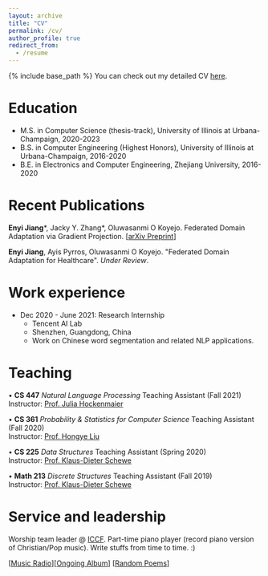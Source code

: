 ```yaml
---
layout: archive
title: "CV"
permalink: /cv/
author_profile: true
redirect_from:
  - /resume
---
```


{% include base_path %}
You can check out my detailed CV [here](https://enyijiang.github.io/files/Enyi_Jiang_CV.pdf).

Education
======
* M.S. in Computer Science (thesis-track), University of Illinois at Urbana-Champaign, 2020-2023
* B.S. in Computer Engineering (Highest Honors), University of Illinois at Urbana-Champaign, 2016-2020
* B.E. in Electronics and Computer Engineering, Zhejiang University, 2016-2020
<!-- * Ph.D in Version Control Theory, GitHub University, 2018 (expected) -->
  
<!-- Skills
======
* Python, C++, C, System Verilog, R, Java
* LaTex, OverLeaf, Matlab
* Pytorch, Tensorflow
<!-- * Skill 3 --> 

Recent Publications
======
<!--   <ul>{% for post in site.publications %}
    {% include archive-single-cv.html %}
  {% endfor %}</ul> -->

**Enyi Jiang**\*, Jacky Y. Zhang\*, Oluwasanmi O Koyejo. Federated Domain Adaptation via Gradient Projection. [[arXiv Preprint](https://arxiv.org/abs/2302.05049)] 

**Enyi Jiang**, Ayis Pyrros, Oluwasanmi O Koyejo. "Federated Domain Adaptation for Healthcare". *Under Review*.

<!-- Xuan Wang, Yingjun Guan, Weili Liu, Aabhas Chauhan, **Enyi Jiang**, Qi Li, David Liem, Dibakar Sigdel, John Caufield, Peipei Ping and Jiawei Han, "EVIDENCEMINER: Textual Evidence Discovery for Life Sciences", in Proc. 2020 Annual Conf. of the Association for Computational Linguistics (ACL’20) ([System Demo](https://evidenceminer.firebaseapp.com/)), Seattle, WA, July 2020

Shirui Luo, Jiahuan Cui, Madhu Vellakal, Jian Liu, **Enyi Jiang**, Seid Koric, Volodymyr Kindratenko. "Review and Examination of Input Feature Preparation Methods and Machine Learning Models for Turbulence Modeling", under review. [[arXiv Preprint](https://arxiv.org/abs/2001.05485)]  -->
  
<!-- Talks
======
  <ul>{% for post in site.talks %}
    {% include archive-single-talk-cv.html %}
  {% endfor %}</ul> -->
  
Work experience
======
* Dec 2020 - June 2021: Research Internship
  * Tencent AI Lab 
  * Shenzhen, Guangdong, China
  * Work on Chinese word segmentation and related NLP applications.
  
Teaching
======
<!--   <ul>{% for post in site.teaching %}
    {% include archive-single-cv.html %}
  {% endfor %}</ul> -->
• **CS 447** *Natural Language Processing* Teaching Assistant (Fall 2021)  
  Instructor: [Prof. Julia Hockenmaier](https://juliahmr.cs.illinois.edu/)
  
• **CS 361** *Probability & Statistics for Computer Science* Teaching Assistant (Fall 2020)  
  Instructor: [Prof. Hongye Liu](https://cs.illinois.edu/about/people/department-faculty/hl314)

• **CS 225** *Data Structures* Teaching Assistant (Spring 2020)  
  Instructor: [Prof. Klaus-Dieter Schewe](https://scholar.google.com/citations?user=e74FobUAAAAJ&hl=en)
 
• **Math 213** *Discrete Structures* Teaching Assistant (Fall 2019)  
  Instructor: [Prof. Klaus-Dieter Schewe](https://scholar.google.com/citations?user=e74FobUAAAAJ&hl=en)

  
Service and leadership
======
Worship team leader @ [ICCF](https://iccfer.com/). Part-time piano player (record piano version of Christian/Pop music). Write stuffs from time to time. :) 

[[Music Radio](https://music.163.com/#/djradio?id=960850566)][[Ongoing Album](https://music.163.com/#/album?id=156591140)] [[Random Poems](https://enyijiang.web.illinois.edu/)]
